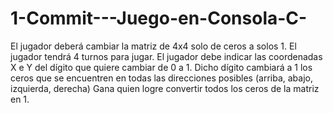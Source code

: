 # 1-Commit---Juego-en-Consola-C-

El jugador deberá cambiar la matriz de 4x4 solo de ceros a solos 1.
El jugador tendrá 4 turnos para jugar.
El jugador debe indicar las coordenadas X e Y del dígito que quiere cambiar de 0 a 1. Dicho dígito cambiará a 1 los ceros que se encuentren en todas las direcciones posibles (arriba, abajo, izquierda, derecha)
Gana quien logre convertir todos los ceros de la matriz en 1. 
